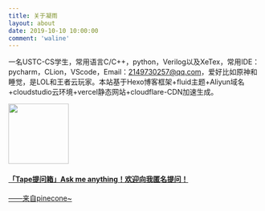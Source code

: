 ```yaml
---
title: 关于凝雨
layout: about
date: 2019-10-10 10:00:00
comment: 'waline'
---
```


一名USTC-CS学生，常用语言C/C++，python，Verilog以及XeTex，常用IDE：pycharm，CLion，VScode，Email：2149730257@qq.com，爱好比如原神和睡觉，是LOL和王者云玩家。本站基于Hexo博客框架+fluid主题+Aliyun域名+cloudstudio云环境+vercel静态网站+cloudflare-CDN加速生成。

<div class="f-ct">
    <div class="fui-left-right f-ct-txtimg f-ct-imgtxt f-ct-fixed ">
        <div class="img-box">
            <a href="https://www.tapechat.net/uu/FMRS2E/LN62Y61B" target="_blank" title="点击查看" data-clicklog="pic_jump"><img src="https://tape-client-file.oss-cn-hangzhou.aliyuncs.com/avatar/2021-10-01/03D98A963AA3BC5E7EF966EEA9504317.jpeg" onload="QZFL.media.reduceImage(1,120,120,{trueSrc:'https:\/\/tape-client-file.oss-cn-hangzhou.aliyuncs.com\/avatar\/2021-10-01\/03D98A963AA3BC5E7EF966EEA9504317.jpeg',callback:function(img,type,ew,eh,o){var p=img.parentNode,_h = Math.floor(o.oh/o.k),_w = Math.floor(o.ow/o.k);img.style.marginTop=(eh-_h)/2+'px';img.style.marginLeft=(ew-_w)/2+'px';}})"
                    height="120" style="margin-top: 0px; margin-left: 0px;"></a>
        </div>
        <!--?# 判断feeds正文内容是否只有url类型，没有text类型?-->
        <div class="txt-box ">
            <h4 style="word-break:break-all;" class="txt-box-title t-fixed"> <a href="https://www.tapechat.net/uu/FMRS2E/LN62Y61B" target="_blank" class=" c_tx">「Tape提问箱」Ask me anything！欢迎向我匿名提问！</a>&nbsp; </h4> <a href="https://www.tapechat.net/uu/FMRS2E/LN62Y61B" target="_blank" class=" f-name info state ellipsis-two">——来自pinecone~</a>&nbsp;
            </div>
    </div>
</div>